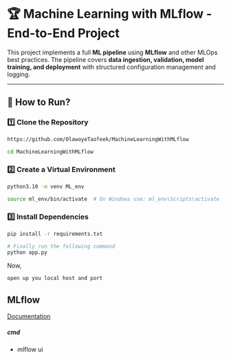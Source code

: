 # 🏆 Machine Learning with MLflow - End-to-End Project

This project implements a full **ML pipeline** using **MLflow** and other MLOps best practices. The pipeline covers **data ingestion, validation, model training, and deployment** with structured configuration management and logging.

---

## 🚀 How to Run?
### **1️⃣ Clone the Repository**
```bash
https://github.com/OlawoyeTaofeek/MachineLearningWithMLflow

cd MachineLearningWithMLflow
```
### 2️⃣ Create a Virtual Environment

```bash
python3.10 -m venv ML_env
```

```bash
source ml_env/bin/activate  # On Windows use: ml_env\Scripts\activate
```

### 3️⃣ Install Dependencies
```bash
pip install -r requirements.txt
```


```bash
# Finally run the following command
python app.py
```

Now,
```bash
open up you local host and port
```

## MLflow

[Documentation](https://mlflow.org/docs/latest/index.html)


##### cmd
- mlflow ui
